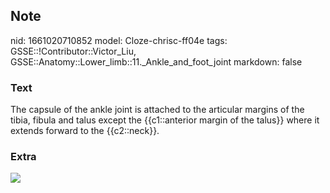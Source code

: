 ## Note
nid: 1661020710852
model: Cloze-chrisc-ff04e
tags: GSSE::!Contributor::Victor_Liu, GSSE::Anatomy::Lower_limb::11._Ankle_and_foot_joint
markdown: false

### Text
The capsule of the ankle joint is attached to the articular margins of the tibia, fibula and talus except the {{c1::anterior margin of the talus}} where it extends forward to the {{c2::neck}}.

### Extra
<img src="paste-f3eb34b311015f0b899aeabb104bcc9da57a064f.jpg">
